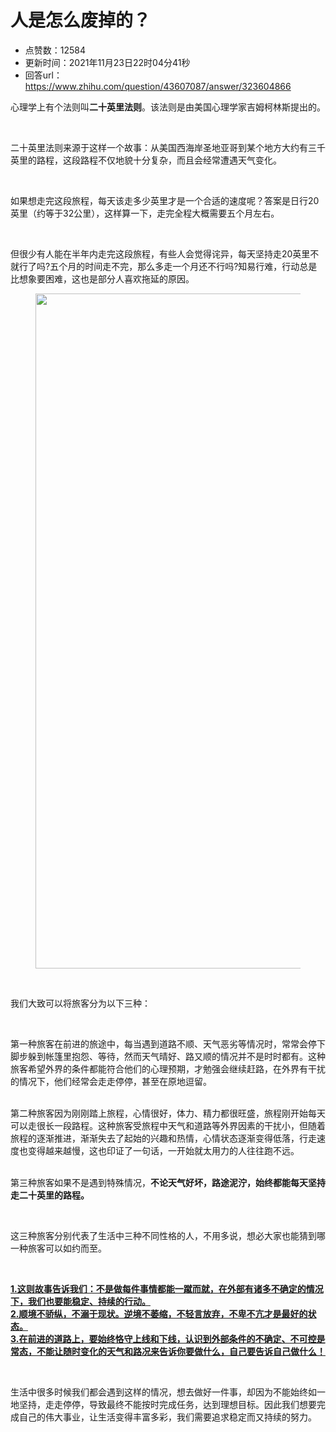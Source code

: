 # 人是怎么废掉的？
- 点赞数：12584
- 更新时间：2021年11月23日22时04分41秒
- 回答url：https://www.zhihu.com/question/43607087/answer/323604866
<body>
 <p data-pid="g9zQJe0x">心理学上有个法则叫<b>二十英里法则</b>。该法则是由美国心理学家吉姆柯林斯提出的。</p>
 <p class="ztext-empty-paragraph"><br></p>
 <p data-pid="ftDd_qGF">二十英里法则来源于这样一个故事：从美国西海岸圣地亚哥到某个地方大约有三千英里的路程，这段路程不仅地貌十分复杂，而且会经常遭遇天气变化。</p>
 <p class="ztext-empty-paragraph"><br></p>
 <p data-pid="OcOI5PLz">如果想走完这段旅程，每天该走多少英里才是一个合适的速度呢？答案是日行20英里（约等于32公里），这样算一下，走完全程大概需要五个月左右。</p>
 <p class="ztext-empty-paragraph"><br></p>
 <p data-pid="9T4yWzWe">但很少有人能在半年内走完这段旅程，有些人会觉得诧异，每天坚持走20英里不就行了吗?五个月的时间走不完，那么多走一个月还不行吗?知易行难，行动总是比想象要困难，这也是部分人喜欢拖延的原因。</p>
 <figure data-size="normal">
  <img src="https://pic1.zhimg.com/50/v2-187a8873240597e0a37caaff1a2d8088_720w.jpg?source=1940ef5c" data-rawwidth="1080" data-rawheight="606" data-size="normal" data-caption="" data-original-token="v2-e76d47696ac1f466d3cb3d30a511f7f5" data-default-watermark-src="https://picx.zhimg.com/50/v2-3b246b4c21626ad92ac7395c6cc0f20b_720w.jpg?source=1940ef5c" class="origin_image zh-lightbox-thumb" width="1080" data-original="https://picx.zhimg.com/v2-187a8873240597e0a37caaff1a2d8088_r.jpg?source=1940ef5c">
 </figure>
 <p class="ztext-empty-paragraph"><br></p>
 <p data-pid="YEDiN01V">我们大致可以将旅客分为以下三种：</p>
 <p class="ztext-empty-paragraph"><br></p>
 <p data-pid="UJCPdaW0">第一种旅客在前进的旅途中，每当遇到道路不顺、天气恶劣等情况时，常常会停下脚步躲到帐篷里抱怨、等待，然而天气晴好、路又顺的情况并不是时时都有。这种旅客希望外界的条件都能符合他们的心理预期，才勉强会继续赶路，在外界有干扰的情况下，他们经常会走走停停，甚至在原地逗留。<br><br></p>
 <p data-pid="akP5iaUV">第二种旅客因为刚刚踏上旅程，心情很好，体力、精力都很旺盛，旅程刚开始每天可以走很长一段路程。这种旅客受旅程中天气和道路等外界因素的干扰小，但随着旅程的逐渐推进，渐渐失去了起始的兴趣和热情，心情状态逐渐变得低落，行走速度也变得越来越慢，这也印证了一句话，一开始就太用力的人往往跑不远。<br><br></p>
 <p data-pid="89ryJ7sl">第三种旅客如果不是遇到特殊情况，<b>不论天气好坏，路途泥泞，始终都能每天坚持走二十英里的路程。</b></p>
 <p class="ztext-empty-paragraph"><br></p>
 <p data-pid="fejiqn9b">这三种旅客分别代表了生活中三种不同性格的人，不用多说，想必大家也能猜到哪一种旅客可以如约而至。</p>
 <p class="ztext-empty-paragraph"><br></p>
 <p data-pid="dvkhw4e2"><b><u>1.这则故事告诉我们：不是做每件事情都能一蹴而就，在外部有诸多不确定的情况下，我们也要能稳定、持续的行动。</u></b><br><b><u>2.顺境不骄纵，不溺于现状。逆境不萎缩，不轻言放弃，不卑不亢才是最好的状态。</u></b><br><b><u>3.在前进的道路上，要始终恪守上线和下线，认识到外部条件的不确定、不可控是常态，不能让随时变化的天气和路况来告诉你要做什么，自己要告诉自己做什么！</u></b></p>
 <p class="ztext-empty-paragraph"><br></p>
 <p data-pid="LVmZ6WCS">生活中很多时候我们都会遇到这样的情况，想去做好一件事，却因为不能始终如一地坚持，走走停停，导致最终不能按时完成任务，达到理想目标。因此我们想要完成自己的伟大事业，让生活变得丰富多彩，我们需要追求稳定而又持续的努力。</p>
</body>